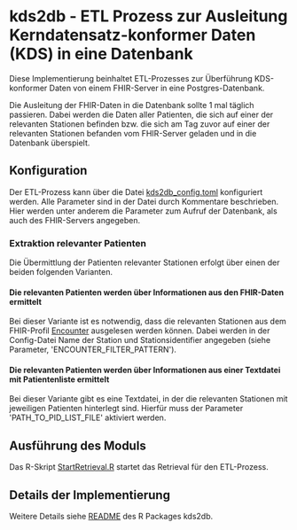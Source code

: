 # kds2db - ETL Prozess zur Ausleitung Kerndatensatz-konformer Daten (KDS) in eine Datenbank

Diese Implementierung beinhaltet ETL-Prozesses zur Überführung KDS-konformer Daten von einem FHIR-Server in eine Postgres-Datenbank.

Die Ausleitung der FHIR-Daten in die Datenbank sollte 1 mal täglich passieren. Dabei werden die Daten aller Patienten, die sich auf einer der relevanten Stationen befinden bzw. die sich am Tag zuvor auf einer der relevanten Stationen befanden vom FHIR-Server geladen und in die Datenbank überspielt.

## Konfiguration

Der ETL-Prozess kann über die Datei [kds2db_config.toml](kds2db_config.toml) konfiguriert werden. Alle Parameter sind in der Datei durch Kommentare beschrieben. Hier werden unter anderem die Parameter zum Aufruf der Datenbank, als auch des FHIR-Servers angegeben.

### Extraktion relevanter Patienten

Die Übermittlung der Patienten relevanter Stationen erfolgt über einen der beiden folgenden Varianten.

#### Die relevanten Patienten werden über Informationen aus den FHIR-Daten ermittelt

Bei dieser Variante ist es notwendig, dass die relevanten Stationen aus dem FHIR-Profil [Encounter](https://www.medizininformatik-initiative.de/Kerndatensatz/Modul_Fall/EncounterKontaktGesundheitseinrichtung.html) ausgelesen werden können. Dabei werden in der Config-Datei Name der Station und Stationsidentifier angegeben (siehe Parameter, 'ENCOUNTER_FILTER_PATTERN').

#### Die relevanten Patienten werden über Informationen aus einer Textdatei mit Patientenliste ermittelt

Bei dieser Variante gibt es eine Textdatei, in der die relevanten Stationen mit jeweiligen Patienten hinterlegt sind. Hierfür muss der Parameter 'PATH_TO_PID_LIST_FILE' aktiviert werden.

## Ausführung des Moduls

Das R-Skript [StartRetrieval.R](StartRetrieval.R) startet das Retrieval für den ETL-Prozess.

## Details der Implementierung

Weitere Details siehe [README](./README.md) des R Packages kds2db.
